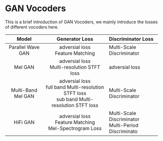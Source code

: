 # GAN Vocoders
This is a brief introduction of GAN Vocoders, we mainly introduce the losses of different vocoders here.

Model  | Generator Loss |Discriminator Loss
:-------------:| :------------:| :-----
Parallel Wave GAN| adversial loss <br> Feature Matching  | Multi-Scale Discriminator |
Mel GAN |adversial loss <br> Multi-resolution STFT loss  | adversial loss|
Multi-Band Mel GAN | adversial loss <br> full band Multi-resolution STFT loss <br> sub band Multi-resolution STFT loss |Multi-Scale Discriminator|
HiFi GAN |adversial loss <br> Feature Matching <br>  Mel-Spectrogram Loss | Multi-Scale Discriminator <br> Multi-Period Discriminato  |
